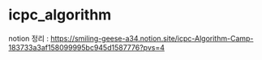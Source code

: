 # icpc_algorithm

notion 정리 : https://smiling-geese-a34.notion.site/icpc-Algorithm-Camp-183733a3af158099995bc945d1587776?pvs=4
